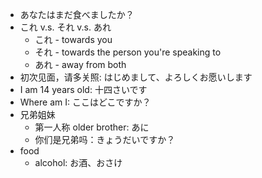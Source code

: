 - あなたはまだ食べましたか？
- これ v.s. それ v.s. あれ
  * これ - towards you
  * それ - towards the person you're speaking to
  * あれ - away from both
- 初次见面，请多关照: はじめまして、よろしくお愿いします
- I am 14 years old: 十四さいです
- Where am I: ここはどこですか？
- 兄弟姐妹
  * 第一人称 older brother: あに
  * 你们是兄弟吗：きょうだいですか？
- food
  * alcohol: お酒、おさけ
